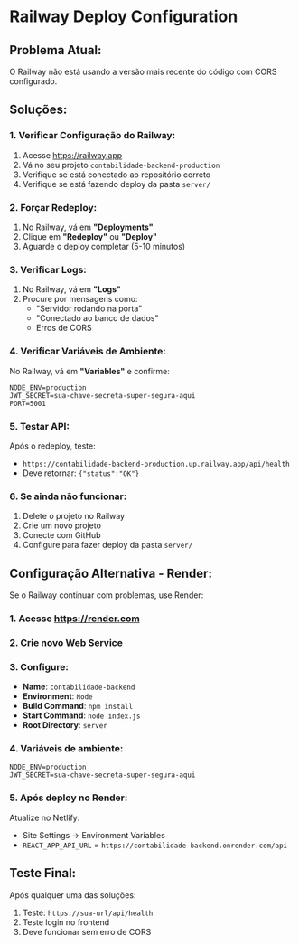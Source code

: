 # Railway Deploy Configuration

## Problema Atual:
O Railway não está usando a versão mais recente do código com CORS configurado.

## Soluções:

### 1. Verificar Configuração do Railway:
1. Acesse https://railway.app
2. Vá no seu projeto `contabilidade-backend-production`
3. Verifique se está conectado ao repositório correto
4. Verifique se está fazendo deploy da pasta `server/`

### 2. Forçar Redeploy:
1. No Railway, vá em **"Deployments"**
2. Clique em **"Redeploy"** ou **"Deploy"**
3. Aguarde o deploy completar (5-10 minutos)

### 3. Verificar Logs:
1. No Railway, vá em **"Logs"**
2. Procure por mensagens como:
   - "Servidor rodando na porta"
   - "Conectado ao banco de dados"
   - Erros de CORS

### 4. Verificar Variáveis de Ambiente:
No Railway, vá em **"Variables"** e confirme:
```
NODE_ENV=production
JWT_SECRET=sua-chave-secreta-super-segura-aqui
PORT=5001
```

### 5. Testar API:
Após o redeploy, teste:
- `https://contabilidade-backend-production.up.railway.app/api/health`
- Deve retornar: `{"status":"OK"}`

### 6. Se ainda não funcionar:
1. Delete o projeto no Railway
2. Crie um novo projeto
3. Conecte com GitHub
4. Configure para fazer deploy da pasta `server/`

## Configuração Alternativa - Render:

Se o Railway continuar com problemas, use Render:

### 1. Acesse https://render.com
### 2. Crie novo Web Service
### 3. Configure:
- **Name**: `contabilidade-backend`
- **Environment**: `Node`
- **Build Command**: `npm install`
- **Start Command**: `node index.js`
- **Root Directory**: `server`

### 4. Variáveis de ambiente:
```
NODE_ENV=production
JWT_SECRET=sua-chave-secreta-super-segura-aqui
```

### 5. Após deploy no Render:
Atualize no Netlify:
- Site Settings → Environment Variables
- `REACT_APP_API_URL` = `https://contabilidade-backend.onrender.com/api`

## Teste Final:
Após qualquer uma das soluções:
1. Teste: `https://sua-url/api/health`
2. Teste login no frontend
3. Deve funcionar sem erro de CORS
